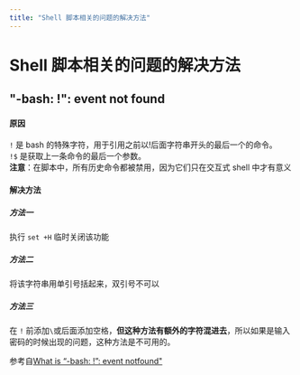 ```yaml
---  
title: "Shell 脚本相关的问题的解决方法"  
---  
```

# Shell 脚本相关的问题的解决方法
## "-bash: !": event not found
#### 原因
`!` 是 bash
的特殊字符，用于引用之前以!后面字符串开头的最后一个的命令。  
`!$` 是获取上一条命令的最后一个参数。  
**注意**：在脚本中，所有历史命令都被禁用，因为它们只在交互式 shell
中才有意义  

#### 解决方法
##### 方法一
执行 `set +H` 临时关闭该功能

##### 方法二
将该字符串用单引号括起来，双引号不可以

##### 方法三
在 `!`
前添加`\`或后面添加空格，**但这种方法有额外的字符混进去**，所以如果是输入密码的时候出现的问题，这种方法是不可用的。  
  
参考自[What is “-bash: !”: event notfound"](https://serverfault.com/questions/208265/what-is-bash-event-not-found)
